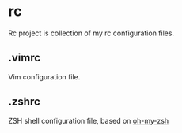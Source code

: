 # rc
Rc project is collection of my rc configuration files.

## .vimrc
Vim configuration file.

## .zshrc
ZSH shell configuration file, based on [oh-my-zsh](https://github.com/robbyrussell/oh-my-zsh)

